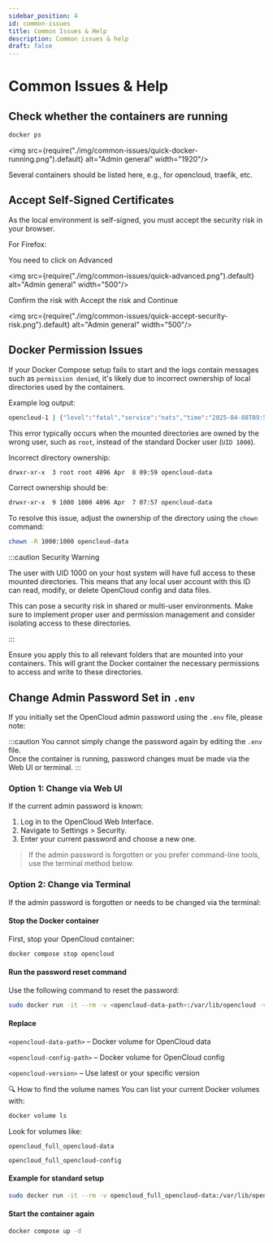 ```yaml
---
sidebar_position: 4
id: common-issues
title: Common Issues & Help
description: Common issues & help
draft: false
---
```


# Common Issues & Help

## Check whether the containers are running

```bash
docker ps
```

<img src={require("./img/common-issues/quick-docker-running.png").default} alt="Admin general" width="1920"/>

Several containers should be listed here, e.g., for opencloud, traefik, etc.

## Accept Self-Signed Certificates

As the local environment is self-signed, you must accept the security risk in your browser.

For Firefox:

You need to click on Advanced

<img src={require("./img/common-issues/quick-advanced.png").default} alt="Admin general" width="500"/>

Confirm the risk with Accept the risk and Continue

<img src={require("./img/common-issues/quick-accept-security-risk.png").default} alt="Admin general" width="500"/>

## Docker Permission Issues

If your Docker Compose setup fails to start and the logs contain messages such as `permission denied`, it's likely due to incorrect ownership of local directories used by the containers.

Example log output:

```bash
opencloud-1 | {"level":"fatal","service":"nats","time":"2025-04-08T09:59:59Z","line":"github.com/opencloud-eu/opencloud/services/nats/pkg/logging/nats.go:33","message":"Can't start JetStream: could not create storage directory - mkdir /var/lib/opencloud/nats: permission denied"}
```

This error typically occurs when the mounted directories are owned by the wrong user, such as `root`, instead of the standard Docker user (`UID 1000`).

Incorrect directory ownership:

```bash
drwxr-xr-x  3 root root 4096 Apr  8 09:59 opencloud-data
```

Correct ownership should be:

```bash
drwxr-xr-x  9 1000 1000 4096 Apr  7 07:57 opencloud-data
```

To resolve this issue, adjust the ownership of the directory using the `chown` command:

```bash
chown -R 1000:1000 opencloud-data
```

:::caution
Security Warning

The user with UID 1000 on your host system will have full access to these mounted directories. This means that any local user account with this ID can read, modify, or delete OpenCloud config and data files.

This can pose a security risk in shared or multi-user environments. Make sure to implement proper user and permission management and consider isolating access to these directories.

:::

Ensure you apply this to all relevant folders that are mounted into your containers. This will grant the Docker container the necessary permissions to access and write to these directories.

## Change Admin Password Set in `.env`

If you initially set the OpenCloud admin password using the `.env` file, please note:

:::caution
You cannot simply change the password again by editing the `.env` file.  
Once the container is running, password changes must be made via the Web UI or terminal.
:::

### Option 1: Change via Web UI

If the current admin password is known:

1. Log in to the OpenCloud Web Interface.
2. Navigate to Settings > Security.
3. Enter your current password and choose a new one.

> If the admin password is forgotten or you prefer command-line tools, use the terminal method below.

### Option 2: Change via Terminal

If the admin password is forgotten or needs to be changed via the terminal:

#### Stop the Docker container

First, stop your OpenCloud container:

```bash
docker compose stop opencloud
```

#### Run the password reset command

Use the following command to reset the password:

```bash
sudo docker run -it --rm -v <opencloud-data-path>:/var/lib/opencloud -v <opencloud-config-path>:/etc/opencloud opencloudeu/opencloud:<opencloud-version> idm resetpassword
```

#### Replace

`<opencloud-data-path>` – Docker volume for OpenCloud data

`<opencloud-config-path>` – Docker volume for OpenCloud config

`<opencloud-version>` – Use latest or your specific version

🔍 How to find the volume names
You can list your current Docker volumes with:

```bash
docker volume ls
```

Look for volumes like:

`opencloud_full_opencloud-data`

`opencloud_full_opencloud-config`

#### Example for standard setup

```bash
sudo docker run -it --rm -v opencloud_full_opencloud-data:/var/lib/opencloud -v opencloud_full_opencloud-config:/etc/opencloud opencloudeu/opencloud:latest idm resetpassword
```

#### Start the container again

```bash
docker compose up -d
```
